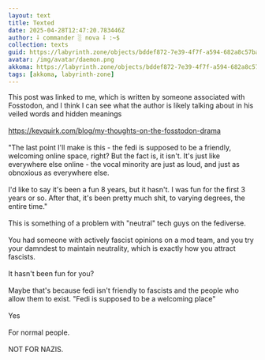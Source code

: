 ```yaml
---
layout: text
title: Texted
date: 2025-04-28T12:47:20.783446Z
author: ⸸ commander ░ nova ⸸ :~$
collection: texts
guid: https://labyrinth.zone/objects/bddef872-7e39-4f7f-a594-682a8c57bac1
avatar: /img/avatar/daemon.png
akkoma: https://labyrinth.zone/objects/bddef872-7e39-4f7f-a594-682a8c57bac1
tags: [akkoma, labyrinth-zone]
---
```


<p>This post was linked to me, which is written by someone associated with Fosstodon, and I think I can see what the author is likely talking about in his veiled words and hidden meanings<br><br><a href="https://kevquirk.com/blog/my-thoughts-on-the-fosstodon-drama" rel="ugc">https://kevquirk.com/blog/my-thoughts-on-the-fosstodon-drama</a><br><br>"The last point I'll make is this - the fedi is supposed to be a friendly, welcoming online space, right? But the fact is, it isn't. It's just like everywhere else online - the vocal minority are just as loud, and just as obnoxious as everywhere else.<br><br>I'd like to say it's been a fun 8 years, but it hasn't. I was fun for the first 3 years or so. After that, it's been pretty much shit, to varying degrees, the entire time."<br><br>This is something of a problem with "neutral" tech guys on the fediverse.<br><br>You had someone with actively fascist opinions on a mod team, and you try your damndest to maintain neutrality, which is exactly how you attract fascists.<br><br>It hasn't been fun for you?<br><br>Maybe that's because fedi isn't friendly to fascists and the people who allow them to exist. "Fedi is supposed to be a welcoming place"<br><br>Yes<br><br>For normal people.<br><br>NOT FOR NAZIS.</p>